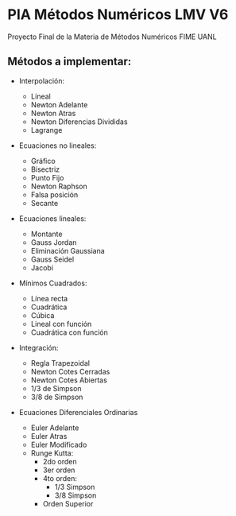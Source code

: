 # PIA Métodos Numéricos LMV V6
Proyecto Final de la Materia de Métodos Numéricos FIME UANL

## Métodos a implementar:
* Interpolación:
    * Lineal
    * Newton Adelante
    * Newton Atras
    * Newton Diferencias Divididas
    * Lagrange
    
* Ecuaciones no lineales:
    * Gráfico
    * Bisectriz
    * Punto Fijo
    * Newton Raphson
    * Falsa posición
    * Secante
    
* Ecuaciones lineales:
    * Montante
    * Gauss Jordan
    * Eliminación Gaussiana
    * Gauss Seidel
    * Jacobi
    
* Mínimos Cuadrados:
    * Línea recta
    * Cuadrática
    * Cúbica 
    * Lineal con función
    * Cuadrática con función

* Integración:
    * Regla Trapezoidal
    * Newton Cotes Cerradas
    * Newton Cotes Abiertas
    * 1/3 de Simpson
    * 3/8 de Simpson

* Ecuaciones Diferenciales Ordinarias
    * Euler Adelante
    * Euler Atras
    * Euler Modificado
    * Runge Kutta:
        * 2do orden
        * 3er orden
        * 4to orden:
            * 1/3 Simpson
            * 3/8 Simpson
        * Orden Superior